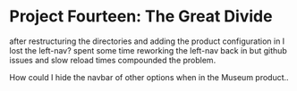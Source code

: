 # Project Fourteen: The Great Divide

after restructuring the directories and adding the product configuration in I lost the left-nav?
spent some time reworking the left-nav back in but github issues and slow reload times compounded the problem.

How could I hide the navbar of other options when in the Museum product..
